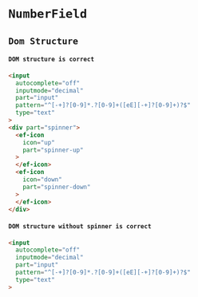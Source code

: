 # `NumberField`

## `Dom Structure`

####   `DOM structure is correct`

```html
<input
  autocomplete="off"
  inputmode="decimal"
  part="input"
  pattern="^[-+]?[0-9]*.?[0-9]+([eE][-+]?[0-9]+)?$"
  type="text"
>
<div part="spinner">
  <ef-icon
    icon="up"
    part="spinner-up"
  >
  </ef-icon>
  <ef-icon
    icon="down"
    part="spinner-down"
  >
  </ef-icon>
</div>

```

####   `DOM structure without spinner is correct`

```html
<input
  autocomplete="off"
  inputmode="decimal"
  part="input"
  pattern="^[-+]?[0-9]*.?[0-9]+([eE][-+]?[0-9]+)?$"
  type="text"
>

```

